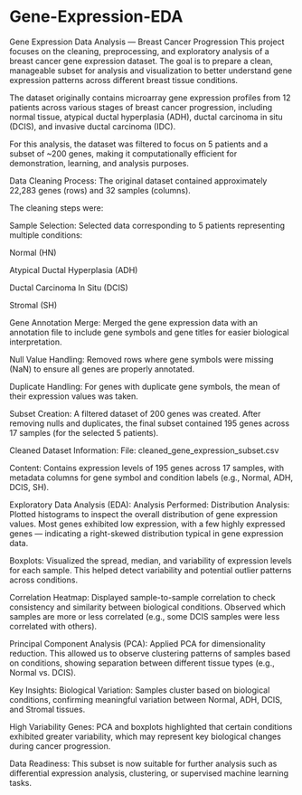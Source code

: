# Gene-Expression-EDA
Gene Expression Data Analysis — Breast Cancer Progression
This project focuses on the cleaning, preprocessing, and exploratory analysis of a breast cancer gene expression dataset. The goal is to prepare a clean, manageable subset for analysis and visualization to better understand gene expression patterns across different breast tissue conditions.

The dataset originally contains microarray gene expression profiles from 12 patients across various stages of breast cancer progression, including normal tissue, atypical ductal hyperplasia (ADH), ductal carcinoma in situ (DCIS), and invasive ductal carcinoma (IDC).

For this analysis, the dataset was filtered to focus on 5 patients and a subset of ~200 genes, making it computationally efficient for demonstration, learning, and analysis purposes.

Data Cleaning Process:
The original dataset contained approximately 22,283 genes (rows) and 32 samples (columns).

The cleaning steps were:

Sample Selection:
Selected data corresponding to 5 patients representing multiple conditions:

Normal (HN)

Atypical Ductal Hyperplasia (ADH)

Ductal Carcinoma In Situ (DCIS)

Stromal (SH)

Gene Annotation Merge:
Merged the gene expression data with an annotation file to include gene symbols and gene titles for easier biological interpretation.

Null Value Handling:
Removed rows where gene symbols were missing (NaN) to ensure all genes are properly annotated.

Duplicate Handling:
For genes with duplicate gene symbols, the mean of their expression values was taken.

Subset Creation:
A filtered dataset of 200 genes was created. After removing nulls and duplicates, the final subset contained 195 genes across 17 samples (for the selected 5 patients).

Cleaned Dataset Information:
File: cleaned_gene_expression_subset.csv

Content:
Contains expression levels of 195 genes across 17 samples, with metadata columns for gene symbol and condition labels (e.g., Normal, ADH, DCIS, SH).

Exploratory Data Analysis (EDA):
Analysis Performed:
Distribution Analysis:
Plotted histograms to inspect the overall distribution of gene expression values. Most genes exhibited low expression, with a few highly expressed genes — indicating a right-skewed distribution typical in gene expression data.

Boxplots:
Visualized the spread, median, and variability of expression levels for each sample. This helped detect variability and potential outlier patterns across conditions.

Correlation Heatmap:
Displayed sample-to-sample correlation to check consistency and similarity between biological conditions. Observed which samples are more or less correlated (e.g., some DCIS samples were less correlated with others).

Principal Component Analysis (PCA):
Applied PCA for dimensionality reduction. This allowed us to observe clustering patterns of samples based on conditions, showing separation between different tissue types (e.g., Normal vs. DCIS).

Key Insights:
Biological Variation:
Samples cluster based on biological conditions, confirming meaningful variation between Normal, ADH, DCIS, and Stromal tissues.

High Variability Genes:
PCA and boxplots highlighted that certain conditions exhibited greater variability, which may represent key biological changes during cancer progression.

Data Readiness:
This subset is now suitable for further analysis such as differential expression analysis, clustering, or supervised machine learning tasks.



